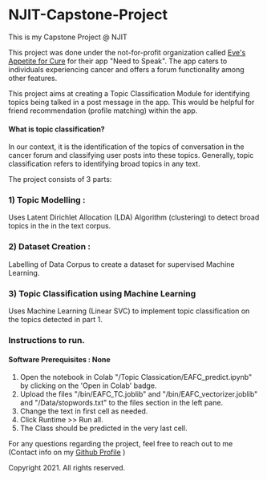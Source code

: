 # NJIT-Capstone-Project
This is my Capstone Project @ NJIT

This project was done under the not-for-profit organization called [Eve's Appetite for Cure](https://evesappetiteforcure.org/) for their app "Need to Speak". 
The app caters to individuals experiencing cancer and offers a forum functionality among other features. 

This project aims at creating a Topic Classification Module for identifying topics being talked in a post message in the app.
This would be helpful for friend recommendation (profile matching) within the app. 

#### What is topic classification?
In our context, it is the identification of the topics of conversation in the cancer forum and classifying user posts into these topics. 
Generally, topic classification refers to identifying broad topics in any text. 

The project consists of 3 parts:

### 1) Topic Modelling :
Uses Latent Dirichlet Allocation (LDA) Algorithm (clustering) to detect broad topics in the in the text corpus. 

### 2) Dataset Creation :
Labelling of Data Corpus to create a dataset for supervised Machine Learning. 

### 3) Topic Classification using Machine Learning
Uses Machine Learning (Linear SVC) to implement topic classification on the topics detected in part 1. 

### Instructions to run.

#### Software Prerequisites : None 

1) Open the notebook in Colab "/Topic Classication/EAFC_predict.ipynb" by clicking on the 'Open in Colab' badge. 
2) Upload the files "/bin/EAFC_TC.joblib" and "/bin/EAFC_vectorizer.joblib" and "/Data/stopwords.txt" to the files section in the left pane. 
3) Change the text in first cell as needed. 
4) Click Runtime >> Run all. 
5) The Class should be predicted in the very last cell. 

For any questions regarding the project, feel free to reach out to me (Contact info on my [Github Profile](https://github.com/ketkiambekar) )

Copyright 2021. All rights reserved. 
